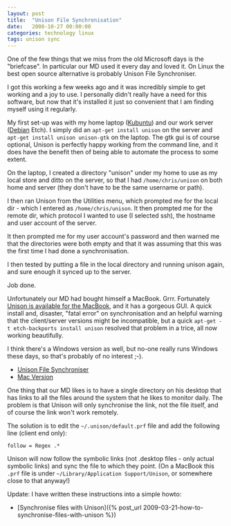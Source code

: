 ```yaml
---
layout: post
title:  "Unison File Synchronisation"
date:   2008-10-27 00:00:00
categories: technology linux
tags: unison sync
---
```


One of the few things that we miss from the old Microsoft days is the "briefcase".  In particular our MD used it every day and loved it.  On Linux the best open source alternative is probably Unison File Synchroniser.

I got this working a few weeks ago and it was incredibly simple to get working and a joy to use.  I personally didn't really have a need for this software, but now that it's installed it just so convenient that I am finding myself using it regularly.

<!--more-->

My first set-up was with my home laptop ([Kubuntu](http://www.kubuntu.org/)) and our work server ([Debian](http://www.debian.org/) Etch).  I simply did an `apt-get install unison` on the server and `apt-get install unison unison-gtk` on the laptop.  The gtk gui is of course optional, Unison is perfectly happy working from the command line, and it does have the benefit then of being able to automate the process to some extent.

On the laptop, I created a directory "unison" under my home to use as my local store and ditto on the server, so that I had `/home/chris/unison` on both home and server (they don't have to be the same username or path).

I then ran Unison from the Utilities menu, which prompted me for the local dir - which I entered as `/home/chris/unison`.  It then prompted me for the remote dir, which protocol I wanted to use (I selected ssh), the hostname and user account of the server.

It then prompted me for my user account's password and then warned me that the directories were both empty and that it was assuming that this was the first time I had done a synchronisation.

I then tested by putting a file in the local directory and running unison again, and sure enough it synced up to the server.

Job done.

Unfortunately our MD had bought himself a MacBook.  Grrr.  Fortunately [Unison is available for the MacBook][UnisonMac], and it has a gorgeous GUI.  A quick install and, disaster, "fatal error" on synchronisation and an helpful warning that the client/server versions might be incompatible, but a quick `apt-get -t etch-backports install unison` resolved that problem in a trice, all now working beautifully.

I think there's a Windows version as well, but no-one really runs Windows these days, so that's probably of no interest ;-).

   * [Unison File Synchroniser][Unison]
   * [Mac Version][UnisonMac]

One thing that our MD likes is to have a single directory on his desktop that has links to all the files around the system that he likes to monitor daily.  The problem is that Unison will only synchronise the link, not the file itself, and of course the link won't work remotely.

The solution is to edit the `~/.unison/default.prf` file and add the following line (client end only):

    follow = Regex .*

Unison will now follow the symbolic links (not .desktop files - only actual symbolic links) and sync the file to which they point.  (On a MacBook this `.prf` file is under `~/Library/Application Support/Unison`, or somewhere close to that anyway!)

Update: I have written these instructions into a simple howto:

   * [Synchronise files with Unison]({% post_url 2009-03-21-how-to-synchronise-files-with-unison %})


[Unison]: http://www.cis.upenn.edu/~bcpierce/unison/
[UnisonMac]: http://www.cs.haifa.ac.il/%7Eshuly/unison/
